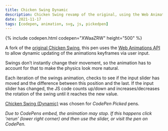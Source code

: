 ```yaml
---
title: Chicken Swing Dynamic
description: Chicken Swing revamp of the original, using the Web Animation API to dynamically change the power of the swing.
date: 2021-11-17
tags: [codepen, animation, svg, js, pickedpen]
---
```


{% include codepen.html codepen="XWaaZRW" height="500" %}

A fork of the [original Chicken Swing](/blog/chicken-swing-svg/), this pen uses the [Web Animations API](https://developer.mozilla.org/en-US/docs/Web/API/Web_Animations_API) to allow dynamic updating of the animations keyframes via user input.

Swings don’t instantly change their movement, so the animation has to account for that to make the physics look more natural.

Each iteration of the swings animation, checks to see if the input slider has moved and the difference between this position and the last. If the input slider has changed, the JS code counts up/down and increases/decreases the rotation of the swing until it reaches the new value. 

[Chicken Swing (Dynamic)](https://codepen.io/plfstr/full/XWaaZRW/) was chosen for _CodePen Picked_ pens.

_Due to CodePens embed, the animation may stop. If this happens click ‘rerun’ (lower right corner) and then use the slider, or visit the pen on CodePen._